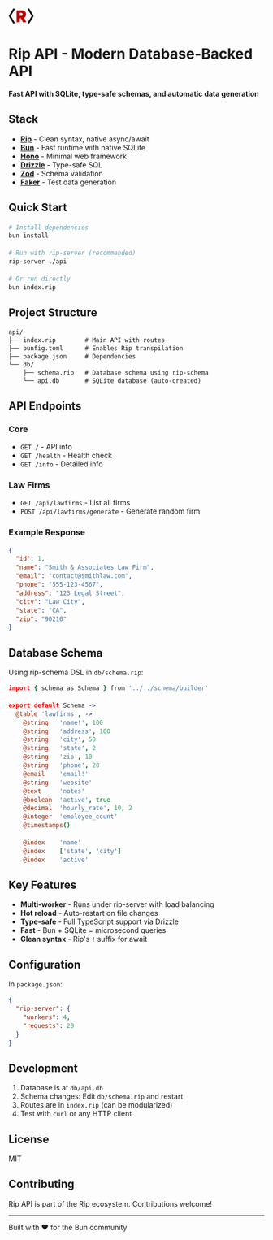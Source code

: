 <img src="/docs/rip-icon-512wa.png" style="width:50px" /> <br>

# Rip API - Modern Database-Backed API

**Fast API with SQLite, type-safe schemas, and automatic data generation**

## Stack

- **[Rip](../README.md)** - Clean syntax, native async/await
- **[Bun](https://bun.sh)** - Fast runtime with native SQLite
- **[Hono](https://hono.dev)** - Minimal web framework
- **[Drizzle](https://orm.drizzle.team)** - Type-safe SQL
- **[Zod](https://zod.dev)** - Schema validation
- **[Faker](https://fakerjs.dev)** - Test data generation

## Quick Start

```bash
# Install dependencies
bun install

# Run with rip-server (recommended)
rip-server ./api

# Or run directly
bun index.rip
```

## Project Structure

```
api/
├── index.rip        # Main API with routes
├── bunfig.toml      # Enables Rip transpilation
├── package.json     # Dependencies
└── db/
    ├── schema.rip   # Database schema using rip-schema
    └── api.db       # SQLite database (auto-created)
```

## API Endpoints

### Core
- `GET /` - API info
- `GET /health` - Health check
- `GET /info` - Detailed info

### Law Firms
- `GET /api/lawfirms` - List all firms
- `POST /api/lawfirms/generate` - Generate random firm

### Example Response

```json
{
  "id": 1,
  "name": "Smith & Associates Law Firm",
  "email": "contact@smithlaw.com",
  "phone": "555-123-4567",
  "address": "123 Legal Street",
  "city": "Law City",
  "state": "CA",
  "zip": "90210"
}
```

## Database Schema

Using rip-schema DSL in `db/schema.rip`:

```coffeescript
import { schema as Schema } from '../../schema/builder'

export default Schema ->
  @table 'lawfirms', ->
    @string   'name!', 100
    @string   'address', 100
    @string   'city', 50
    @string   'state', 2
    @string   'zip', 10
    @string   'phone', 20
    @email    'email!'
    @string   'website'
    @text     'notes'
    @boolean  'active', true
    @decimal  'hourly_rate', 10, 2
    @integer  'employee_count'
    @timestamps()

    @index    'name'
    @index    ['state', 'city']
    @index    'active'
```

## Key Features

- **Multi-worker** - Runs under rip-server with load balancing
- **Hot reload** - Auto-restart on file changes
- **Type-safe** - Full TypeScript support via Drizzle
- **Fast** - Bun + SQLite = microsecond queries
- **Clean syntax** - Rip's `!` suffix for await

## Configuration

In `package.json`:
```json
{
  "rip-server": {
    "workers": 4,
    "requests": 20
  }
}
```

## Development

1. Database is at `db/api.db`
2. Schema changes: Edit `db/schema.rip` and restart
3. Routes are in `index.rip` (can be modularized)
4. Test with `curl` or any HTTP client

## License

MIT

## Contributing

Rip API is part of the Rip ecosystem. Contributions welcome!

---

Built with ❤️ for the Bun community